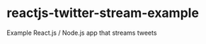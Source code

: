 reactjs-twitter-stream-example
==============================

Example React.js / Node.js app that streams tweets
